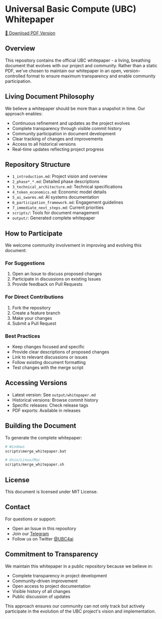 # Universal Basic Compute (UBC) Whitepaper

[📄 Download PDF Version](ubc_whitepaper.pdf)

## Overview
This repository contains the official UBC whitepaper - a living, breathing document that evolves with our project and community. Rather than a static PDF, we've chosen to maintain our whitepaper in an open, version-controlled format to ensure maximum transparency and enable community participation.

## Living Document Philosophy
We believe a whitepaper should be more than a snapshot in time. Our approach enables:
- Continuous refinement and updates as the project evolves
- Complete transparency through visible commit history
- Community participation in document development
- Clear tracking of changes and improvements
- Access to all historical versions
- Real-time updates reflecting project progress

## Repository Structure
- `1_introduction.md`: Project vision and overview
- `2_phase*_*.md`: Detailed phase descriptions
- `3_technical_architecture.md`: Technical specifications
- `4_token_economics.md`: Economic model details
- `5_ai_swarms.md`: AI systems documentation
- `6_participation_framework.md`: Engagement guidelines
- `7_immediate_next_steps.md`: Current priorities
- `scripts/`: Tools for document management
- `output/`: Generated complete whitepaper

## How to Participate
We welcome community involvement in improving and evolving this document:

### For Suggestions
1. Open an Issue to discuss proposed changes
2. Participate in discussions on existing Issues
3. Provide feedback on Pull Requests

### For Direct Contributions
1. Fork the repository
2. Create a feature branch
3. Make your changes
4. Submit a Pull Request

### Best Practices
- Keep changes focused and specific
- Provide clear descriptions of proposed changes
- Link to relevant discussions or issues
- Follow existing document formatting
- Test changes with the merge script

## Accessing Versions
- Latest version: See `output/whitepaper.md`
- Historical versions: Browse commit history
- Specific releases: Check release tags
- PDF exports: Available in releases

## Building the Document
To generate the complete whitepaper:
```bash
# Windows
scripts\merge_whitepaper.bat

# Unix/Linux/Mac
scripts/merge_whitepaper.sh
```

## License
This document is licensed under MIT License.

## Contact
For questions or support:
- Open an Issue in this repository
- Join our [Telegram](https://t.me/ubc_portal)
- Follow us on Twitter [@UBC4ai](https://x.com/UBC4ai)

## Commitment to Transparency
We maintain this whitepaper in a public repository because we believe in:
- Complete transparency in project development
- Community-driven improvement
- Open access to project documentation
- Visible history of all changes
- Public discussion of updates

This approach ensures our community can not only track but actively participate in the evolution of the UBC project's vision and implementation.
